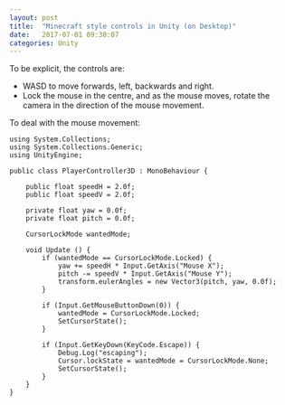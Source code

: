 ```yaml
---
layout: post
title:  "Minecraft style controls in Unity (on Desktop)"
date:   2017-07-01 09:30:07
categories: Unity
---
```

To be explicit, the controls are:
 - WASD to move forwards, left, backwards and right.
 - Lock the mouse in the centre, and as the mouse moves, rotate the camera in the direction of the mouse movement.

To deal with the mouse movement:

```
using System.Collections;
using System.Collections.Generic;
using UnityEngine;

public class PlayerController3D : MonoBehaviour {

    public float speedH = 2.0f;
    public float speedV = 2.0f;

    private float yaw = 0.0f;
    private float pitch = 0.0f;

    CursorLockMode wantedMode;

    void Update () {
        if (wantedMode == CursorLockMode.Locked) {
            yaw += speedH * Input.GetAxis("Mouse X");
            pitch -= speedV * Input.GetAxis("Mouse Y");
            transform.eulerAngles = new Vector3(pitch, yaw, 0.0f);
        }

        if (Input.GetMouseButtonDown(0)) {
            wantedMode = CursorLockMode.Locked;
            SetCursorState();
        }

        if (Input.GetKeyDown(KeyCode.Escape)) {
            Debug.Log("escaping");
            Cursor.lockState = wantedMode = CursorLockMode.None;
            SetCursorState();
        }
    }
}
```
